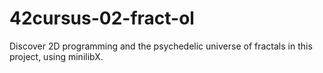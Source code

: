 # 42cursus-02-fract-ol
Discover 2D programming and the psychedelic universe of fractals in this project, using minilibX.
